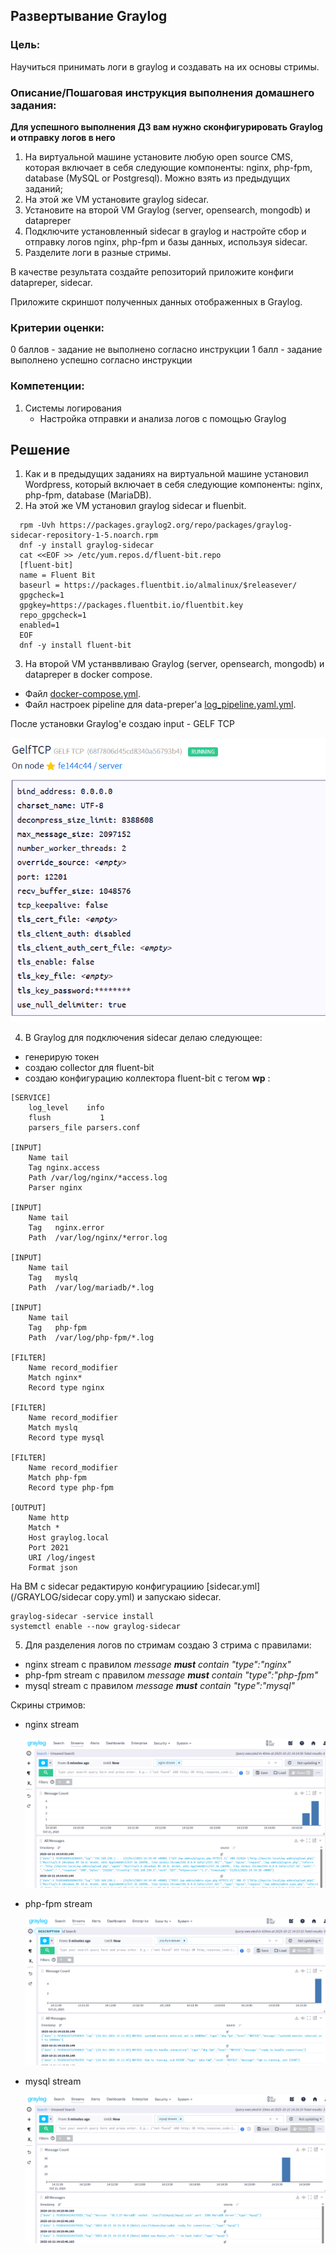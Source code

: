 ## Развертывание Graylog

### Цель:
Научиться принимать логи в graylog и создавать на их основы стримы.

### Описание/Пошаговая инструкция выполнения домашнего задания:

**Для успешного выполнения ДЗ вам нужно сконфигурировать Graylog и отправку логов в него**
1. На виртуальной машине установите любую open source CMS, которая включает в себя следующие компоненты: nginx, php-fpm, database (MySQL or Postgresql). Можно взять из предыдущих заданий;
2. На этой же VM установите graylog sidecar.
3. Установите на второй VM Graylog (server, opensearch, mongodb) и datapreper
4. Подключите установленный sidecar в graylog и настройте сбор и отправку логов nginx, php-fpm и базы данных, используя sidecar.
5. Разделите логи в разные стримы.


В качестве результата создайте репозиторий приложите конфиги datapreper, sidecar.

Приложите скриншот полученных данных отображенных в Graylog.

### Критерии оценки:
0 баллов - задание не выполнено согласно инструкции
1 балл - задание выполнено успешно согласно инструкции


### Компетенции:
1. Системы логирования
   - Настройка отправки и анализа логов с помощью Graylog


## Решение
1. Как и в предыдущих заданиях на виртуальной машине установил Wordpress, который включает в себя следующие компоненты: nginx, php-fpm, database (MariaDB). 
2. На этой же VM установил graylog sidecar и fluenbit. 
 ```
   rpm -Uvh https://packages.graylog2.org/repo/packages/graylog-sidecar-repository-1-5.noarch.rpm
   dnf -y install graylog-sidecar
   cat <<EOF >> /etc/yum.repos.d/fluent-bit.repo
   [fluent-bit]
   name = Fluent Bit
   baseurl = https://packages.fluentbit.io/almalinux/$releasever/
   gpgcheck=1
   gpgkey=https://packages.fluentbit.io/fluentbit.key
   repo_gpgcheck=1
   enabled=1
   EOF
   dnf -y install fluent-bit
 ```
3. На второй VM устанввливаю Graylog (server, opensearch, mongodb) и datapreper  в docker compose.
  - Файл [docker-compose.yml](/GRAYLOG/docker-compose.yml).
  - Файл настроек pipeline для data-preper'а [log_pipeline.yaml.yml](/GRAYLOG/log_pipeline.yaml).

  После установки Graylog'е создаю input - GELF TCP

  ![gelf-tcp](/GRAYLOG/gelf-tcp.PNG "gelf-tcp.")

4. В Graylog для подключения sidecar делаю следующее:
  - генерирую токен
  - создаю collector для fluent-bit
  - создаю конфигурацию коллектора fluent-bit с тегом **wp** :
```
[SERVICE]
    log_level    info
    flush           1
    parsers_file parsers.conf

[INPUT]
    Name tail
    Tag nginx.access
    Path /var/log/nginx/*access.log
    Parser nginx

[INPUT]
    Name tail
    Tag   nginx.error
    Path  /var/log/nginx/*error.log
    
[INPUT]
    Name tail
    Tag   myslq
    Path  /var/log/mariadb/*.log

[INPUT]
    Name tail
    Tag   php-fpm
    Path  /var/log/php-fpm/*.log

[FILTER]
    Name record_modifier
    Match nginx*
    Record type nginx

[FILTER]
    Name record_modifier
    Match myslq
    Record type mysql

[FILTER]
    Name record_modifier
    Match php-fpm
    Record type php-fpm

[OUTPUT]
    Name http
    Match *
    Host graylog.local
    Port 2021
    URI /log/ingest
    Format json
```
  
  На ВМ c sidecar редактирую конфигурациию [sidecar.yml](/GRAYLOG/sidecar copy.yml) и запускаю sidecar.

```
graylog-sidecar -service install
systemctl enable --now graylog-sidecar
```

5. Для разделения логов по стримам создаю 3 стрима с правилами:
  - nginx stream с правилом *message **must** contain "type":"nginx"*
  - php-fpm stream с правилом *message **must** contain "type":"php-fpm"*
  - mysql stream с правилом *message **must** contain "type":"mysql"*

  Скрины стримов:
  - nginx stream
  
    ![nginx-stream](/GRAYLOG/nginx-stream.PNG "nginx-stream.")

  - php-fpm stream
  
    ![php-fpm-stream](/GRAYLOG/php-fpm-stream.PNG "php-fpm-stream.")

  - mysql stream
  
    ![mysql-stream](/GRAYLOG/mysql-stream.PNG "mysql-stream.")  